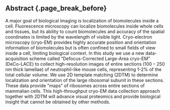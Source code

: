 ## Abstract {.page_break_before}



A major goal of biological imaging is localization of biomolecules inside a cell. Fluorescence microscopy can localize biomolecules inside whole cells
and tissues, but its ability to count biomolecules and accuracy of the spatial
coordinates is limited by the wavelength of visible light. Cryo-electron
microscopy (cryo-EM) provides highly accurate position and orientation
information of biomolecules but is often confined to small fields of view inside
a cell, limiting biological context. In this study we use a new data-acquisition
scheme called “Defocus-Corrected Large-Area cryo-EM” (DeCo-LACE) to collect
high-resolution images of entire sections (100 – 250 nm thick lamellae)
of neutrophil-like mouse cells, representing 1-2% of the total cellular
volume. We use 2D template matching (2DTM) to determine localization and orientation of the large ribosomal subunit in these sections. These data provide "maps" of ribosomes across entire sections of mammalian cells. This high-throughput cryo-EM data collection approach together with 2DTM will advance visual proteomics and provide biological insight that cannot be obtained by other methods. 


